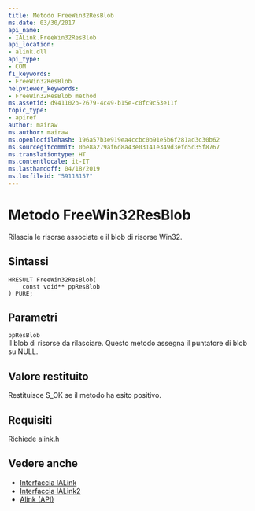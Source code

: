 ```yaml
---
title: Metodo FreeWin32ResBlob
ms.date: 03/30/2017
api_name:
- IALink.FreeWin32ResBlob
api_location:
- alink.dll
api_type:
- COM
f1_keywords:
- FreeWin32ResBlob
helpviewer_keywords:
- FreeWin32ResBlob method
ms.assetid: d941102b-2679-4c49-b15e-c0fc9c53e11f
topic_type:
- apiref
author: mairaw
ms.author: mairaw
ms.openlocfilehash: 196a57b3e919ea4ccbc0b91e5b6f281ad3c30b62
ms.sourcegitcommit: 0be8a279af6d8a43e03141e349d3efd5d35f8767
ms.translationtype: HT
ms.contentlocale: it-IT
ms.lasthandoff: 04/18/2019
ms.locfileid: "59118157"
---
```

# <a name="freewin32resblob-method"></a>Metodo FreeWin32ResBlob
Rilascia le risorse associate e il blob di risorse Win32.  
  
## <a name="syntax"></a>Sintassi  
  
```  
HRESULT FreeWin32ResBlob(  
    const void** ppResBlob  
) PURE;  
```  
  
## <a name="parameters"></a>Parametri  
 `ppResBlob`  
 Il blob di risorse da rilasciare. Questo metodo assegna il puntatore di blob su NULL.  
  
## <a name="return-value"></a>Valore restituito  
 Restituisce S_OK se il metodo ha esito positivo.  
  
## <a name="requirements"></a>Requisiti  
 Richiede alink.h  
  
## <a name="see-also"></a>Vedere anche

- [Interfaccia IALink](../../../../docs/framework/unmanaged-api/alink/ialink-interface.md)
- [Interfaccia IALink2](../../../../docs/framework/unmanaged-api/alink/ialink2-interface.md)
- [Alink (API)](../../../../docs/framework/unmanaged-api/alink/index.md)
